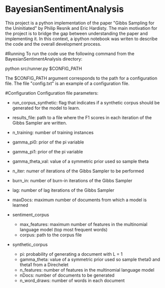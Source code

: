 # BayesianSentimentAnalysis
This project is a python implementation of the paper "Gibbs Sampling for the Uninitiated" by Philip Resnik and Eric Hardisty.
The main motivation for the project is to bridge the gap between understanding the paper and implementing it. In this context, a ipython notebook was writen to describe the code and the overall development process.

#Running
To run the code use the following command from the BayesianSentimentAnalysis directory:

  python src/runner.py $CONFIG_PATH

The $CONFIG_PATH argument corresponds to the path for a configuration file. The file "config.txt" is an example of a configuration file.

#Configuration
Configuration file parameters:

  - run_corpus_synthetic: flag that indicates if a synthetic corpus should be generated for the model to learn.
  - results_file: path to a file where the F1 scores in each iteration of the Gibbs Sampler are written. 
  - n_training: number of training instances
  - gamma_pi0: prior of the pi variable
  - gamma_pi1: prior of the pi variable
  - gamma_theta_val: value of a symmetric prior used so sample theta
  - n_iter: numer of iterations of the Gibbs Sampler to be performed
  - burn_in: number of burn-in iterations of the Gibbs Sampler
  - lag:  number of lag iterations of the Gibbs Sampler
  - maxDocs: maximum number of documents from which a model is learned
	
  - sentiment_corpus
      - max_features: maximum number of features in the multinomial language model (top most frequent words)
      - corpus: path to the corpus file
		
  - synthetic_corpus
  	- pi: probability of generating a document with L = 1
  	- gamma_theta: value of a symmetric prior used so sample theta0 and theta1 from a Direchelet
  	- n_features: number of features in the multinomial language model
  	- nDocs: number of documents to be generated
  	- n_word_draws: number of words in each document
